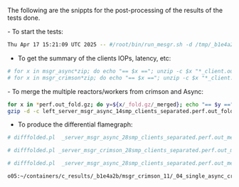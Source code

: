 The following are the snippts for the post-processing of the results of the tests done.

- To start the tests:
```bash
Thu Apr 17 15:21:09 UTC 2025 -- #/root/bin/run_mesgr.sh -d /tmp/_b1e4a2b/msgr_crimson_11 -t all -b all -x # 2x14 crimson + async
```

- To get the summary of the clients IOPs, latency, etc:

```bash
# for x in msgr_async*zip; do echo "== $x =="; unzip -c $x "*_client.out" | tail -8; done > msgr_28cpu_async_bal_vs_sep_client.out
# for x in msgr_crimson*zip; do echo "== $x =="; unzip -c $x "*_client.out" | tail -8; done > msgr_28cpu_crimson_bal_vs_sep_client.out
```

- To merge the multiple reactors/workers from crimson and Async:

```bash
for x in *perf.out_fold.gz; do y=${x/_fold.gz/_merged}; echo "== $y =="; gzip -d -c $x |  sed -e 's/perf-crimson-ms/reactor/g' -e 's/reactor-[0-9]\+/reactor/g' > $y; flamegraph.pl ${y} > ${y}.svg; done
gzip -d -c left_server_msgr_async_14smp_clients_separated.perf.out_fold.gz |  sed -e 's/msgr-worker-[0-9]\+/msgr-worker/g' > left_server_msgr_async_14smp_clients_separated.perf.out_merged
```

- To produce the differential flamegraph:

```bash
# difffolded.pl  _server_msgr_async_28smp_clients_separated.perf.out_merged _03_async_crimson_lr_fg/left_server_msgr_async_14smp_clients_balanced.perf.out_merged | flamegraph.pl > server_msgr_async_28smp_sep_vs_left_14smp_bal_merged.svg 

# difffolded.pl _server_msgr_crimson_28smp_clients_separated.perf.out_merged _03_async_crimson_lr_fg/left_server_msgr_crimson_14smp_clients_separated.perf.out_merged | flamegraph.pl > server_msgr_crimson_28smp_vs_14smp_merged.svg

# difffolded.pl  _server_msgr_async_28smp_clients_separated.perf.out_merged _03_async_crimson_lr_fg/left_server_msgr_async_14smp_clients_separated.perf.out_merged | flamegraph.pl > server_msgr_async_28smp_vs_left_14smp_sep_merged.svg

o05:~/containers/c_results/_b1e4a2b/msgr_crimson_11/_04_single_async_crimson_lr_fg/
```

